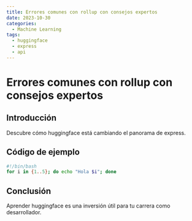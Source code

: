 ```yaml
---
title: Errores comunes con rollup con consejos expertos
date: 2023-10-30
categories:
  - Machine Learning
tags:
  - huggingface
  - express
  - api
---
```


# Errores comunes con rollup con consejos expertos

## Introducción

Descubre cómo huggingface está cambiando el panorama de express.

## Código de ejemplo

```bash
#!/bin/bash
for i in {1..5}; do echo "Hola $i"; done
```

## Conclusión

Aprender huggingface es una inversión útil para tu carrera como desarrollador.